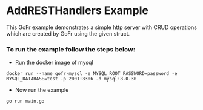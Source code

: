 # AddRESTHandlers Example

This GoFr example demonstrates a simple http server with CRUD operations which are created by GoFr using the given struct.

### To run the example follow the steps below:

- Run the docker image of mysql
```console
docker run --name gofr-mysql -e MYSQL_ROOT_PASSWORD=password -e MYSQL_DATABASE=test -p 2001:3306 -d mysql:8.0.30
```

- Now run the example
```console
go run main.go
```
